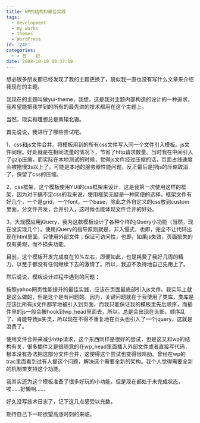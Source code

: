 ```yaml
---
title: WP的结构和最佳实践
tags:
  - development
  - my works
  - themes
  - WordPress
id: '248'
categories:
  - - 日　　记
date: 2008-10-10 00:37:19
---
```


想必很多朋友都已经发现了我的主题更换了，貌似我一直也没有写什么文章来介绍我现在的主题。

我现在的主题叫做yui-theme，我想，这是我对主题内部构造的设计的一种追求，我希望能把我学到的所有的最先进的技术都用在这个主题上。
<!-- more -->
当然，现实和理想总是南辕北辙。

首先说说，我进行了哪些尝试吧。

1，css和js文件合并。将模板用到的所有css文件写入同一个文件引入模板。js文件同理。好处就是在相同流量的情况下，节省了http请求数量。当时我在中间引入了gzip压缩，而实际在本地测试的时候，觉得js文件经过压缩的话，页面占线速度会被拖慢3s以上了，可能是本地的服务器性能问题，反正最后是把js的压缩取消了，保留了css的压缩。

2，css框架，这个模板使用YUI的css框架来设计，这是我第一次使用这样的框架，因为对于搞不定css的我来说，使用框架无疑是一种简便的选择。框架文件有好几个，一个是grid，一个font，一个base，除此之外自定义的css放到custom里面，分文件开发，合并引入，这时候也能体现文件合并的好处。

3，大规模应用jQuery，我为这款模板设计了各种个样的jQuery小功能（当然，现在没实现几个）。使用jQuery的指导原则就是，非入侵式，也即，完全不让代码出现在html里面，只使用外部文件；保证可访问性，也即，如果js失效，页面损失的仅有美观，而不损失功能。

目前，这个模板开发完成度在10%左右，即便如此，也是耗费了我好几周的精力，以至于都没有任何继续下去的激情了。所以，我迫不及待地自己先用上了。

然后说说，模板设计过程中遇到的问题：

按照yahoo网页性能提升的最佳实践，应该在页面最底部引入js文件。我实际上就是这么做的，但是这个是有问题的。因为，关键问题就在于我使用了类库，类库是应该比所有js文件都早地被引入到页面，而我只能保证我的模板里先后顺序，而插件里的js一般会被hook到wp_head里面去，所以，总是会出现在头部，顺序乱了，肯能导致js失灵，所以现在不得不重复地在页头也引入了一个jquery，这就是浪费了。

使用文件合并来减少http请求，这个东西同样是很好的尝试，但是这又和wp的结构有关，很多插件又是很随意的在wp_head里面插入外部文件或者直接写代码，根本没有办法把这部分文件合并，这使得这个尝试也变得很鸡肋。曾经在wp的trac里面看到过有人提这个问题，解决这个需要全新的架构。我个人觉得需要全新的机制类支持这个功能。

我其实还为这个模板准备了很多好玩的小功能，但是现在都处于未完成状态，唉……好懒啊……

好久没写技术日志了，记下这几点感受以充数。

期待自己下一轮欲望高涨时刻的来临。